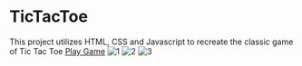 # TicTacToe
This project utilizes HTML, CSS and Javascript to recreate the classic game of Tic Tac Toe
<a href="https://dorene-stmarthe.github.io/TicTacToe/">Play Game</a>
![1](https://user-images.githubusercontent.com/57598320/180103185-23cd46d8-8125-4241-acd3-b505973ca6f4.jpg)
![2](https://user-images.githubusercontent.com/57598320/180103187-deec1785-7c3f-44cd-8dc0-898366840ed3.jpg)
![3](https://user-images.githubusercontent.com/57598320/180103189-fe1d1c75-9e66-4d1f-bf16-7aad40e56c72.jpg)
